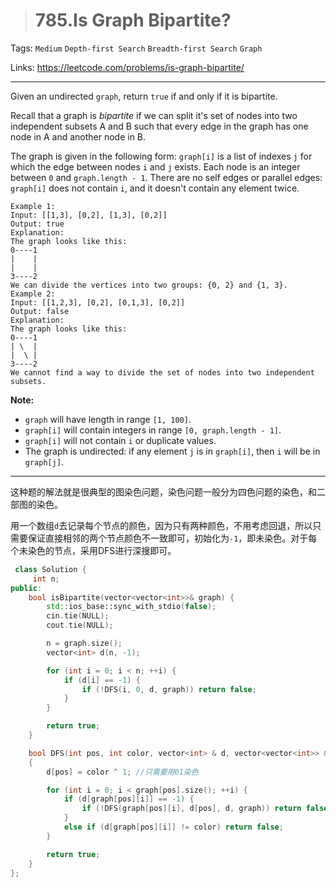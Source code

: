 > # 785.Is Graph Bipartite?

Tags: `Medium` `Depth-first Search` `Breadth-first Search` `Graph`

Links: https://leetcode.com/problems/is-graph-bipartite/

------

Given an undirected `graph`, return `true` if and only if it is bipartite.

Recall that a graph is *bipartite* if we can split it's set of nodes into two independent subsets A and B such that every edge in the graph has one node in A and another node in B.

The graph is given in the following form: `graph[i]` is a list of indexes `j` for which the edge between nodes `i` and `j` exists. Each node is an integer between `0` and `graph.length - 1`. There are no self edges or parallel edges: `graph[i]` does not contain `i`, and it doesn't contain any element twice.

```
Example 1:
Input: [[1,3], [0,2], [1,3], [0,2]]
Output: true
Explanation: 
The graph looks like this:
0----1
|    |
|    |
3----2
We can divide the vertices into two groups: {0, 2} and {1, 3}.
Example 2:
Input: [[1,2,3], [0,2], [0,1,3], [0,2]]
Output: false
Explanation: 
The graph looks like this:
0----1
| \  |
|  \ |
3----2
We cannot find a way to divide the set of nodes into two independent subsets.
```

**Note:**

- `graph` will have length in range `[1, 100]`.
- `graph[i]` will contain integers in range `[0, graph.length - 1]`.
- `graph[i]` will not contain `i` or duplicate values.
- The graph is undirected: if any element `j` is in `graph[i]`, then `i` will be in `graph[j]`.

-------

这种题的解法就是很典型的图染色问题，染色问题一般分为四色问题的染色，和二部图的染色。

用一个数组`d`去记录每个节点的颜色，因为只有两种颜色，不用考虑回退，所以只需要保证直接相邻的两个节点颜色不一致即可，初始化为`-1`，即未染色。对于每个未染色的节点，采用DFS进行深搜即可。

```c++
 class Solution {
     int n;
public:
    bool isBipartite(vector<vector<int>>& graph) {
        std::ios_base::sync_with_stdio(false);
        cin.tie(NULL);
        cout.tie(NULL);

        n = graph.size();
    	vector<int> d(n, -1);

    	for (int i = 0; i < n; ++i) {
    		if (d[i] == -1) {
    			if (!DFS(i, 0, d, graph)) return false;
    		}
    	}

    	return true;
    }

    bool DFS(int pos, int color, vector<int> & d, vector<vector<int>> & graph)
    {
    	d[pos] = color ^ 1; //只需要用01染色

    	for (int i = 0; i < graph[pos].size(); ++i) {
			if (d[graph[pos][i]] == -1) {
    			if (!DFS(graph[pos][i], d[pos], d, graph)) return false;
    		}
			else if (d[graph[pos][i]] != color) return false;
    	}

        return true;
    }
};
```


































